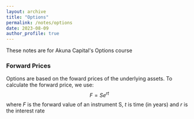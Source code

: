 ```yaml
---
layout: archive
title: "Options"
permalink: /notes/options
date: 2023-08-09
author_profile: true
---
```


These notes are for Akuna Capital's Options course

### Forward Prices 

Options are based on the foward prices of the underlying assets. To calculate the forward price, we use: $$F = Se^{rt}$$ where $F$ is the forward value of an instrument S, $t$ is time (in years) and $r$ is the interest rate
